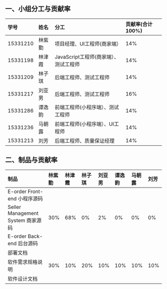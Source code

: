 ## 一、小组分工与贡献率

|学号|姓名|分工|贡献率(合计100%)
|:-|:-|:-|:-|
|15331210|林紫勤|项目经理、UI工程师(商家端）|14%|
|15331198|林津霞|JavaScript工程师(商家端）、测试工程师|14%|
|15331209|林子琪|后端工程师、测试工程师|14%|
|15331217|刘亚男|后端工程师、测试工程师|16%|
|15331286|谭逸韵|前端工程师(小程序端）、测试工程师|14%|
|15331236|马朝露|前端工程师(小程序端）、UI工程师|14%|
|15331213|刘芳|后端工程师、质量保证经理|14%|

## 二、制品与贡献率

|制品|林紫勤|林津霞|林子琪|刘亚男|谭逸韵|马朝露|刘芳|
|:-|:-|:-|:-|:-|:-|:-|:-|
|E-order Front-end 小程序源码|
|Seller Management System 商家源码|30%|68%|0%|2%|0%|0%|0%|
|E-order Back-end 后台源码|
|部署文档|
|软件需求规格说明|30%|10%|20%|10%|10%|10%|10%
|软件设计文档|
